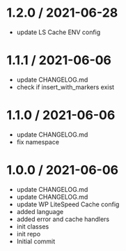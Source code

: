 
1.2.0 / 2021-06-28
==================

  * update LS Cache ENV config

1.1.1 / 2021-06-06
==================

  * update CHANGELOG.md
  * check if insert_with_markers exist

1.1.0 / 2021-06-06
==================

  * update CHANGELOG.md
  * fix namespace

1.0.0 / 2021-06-06
==================

  * update CHANGELOG.md
  * update CHANGELOG.md
  * update WP LiteSpeed Cache config
  * added language
  * added error and cache handlers
  * init classes
  * init repo
  * Initial commit

